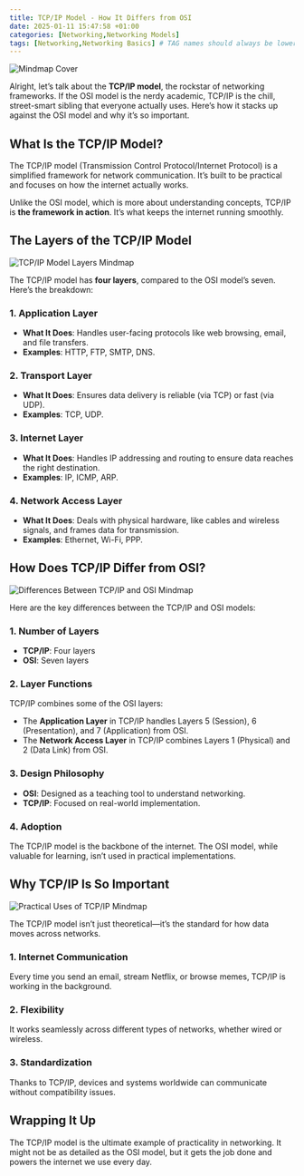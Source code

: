 ```yaml
---
title: TCP/IP Model - How It Differs from OSI
date: 2025-01-11 15:47:58 +01:00
categories: [Networking,Networking Models]
tags: [Networking,Networking Basics] # TAG names should always be lowercase
---
```


![Mindmap Cover](https://raw.githubusercontent.com/secusavvy/secusavvy.github.io/refs/heads/master/assets/Posts_img/Networking/11/TCPIP%20Model.png)  

Alright, let’s talk about the **TCP/IP model**, the rockstar of networking frameworks. If the OSI model is the nerdy academic, TCP/IP is the chill, street-smart sibling that everyone actually uses. Here’s how it stacks up against the OSI model and why it’s so important.  

## What Is the TCP/IP Model?  

The TCP/IP model (Transmission Control Protocol/Internet Protocol) is a simplified framework for network communication. It’s built to be practical and focuses on how the internet actually works.  

Unlike the OSI model, which is more about understanding concepts, TCP/IP is **the framework in action**. It’s what keeps the internet running smoothly.  

## The Layers of the TCP/IP Model  

![TCP/IP Model Layers Mindmap](https://raw.githubusercontent.com/secusavvy/secusavvy.github.io/refs/heads/master/assets/Posts_img/Networking/11/TCPIP%20Model2.png)  

The TCP/IP model has **four layers**, compared to the OSI model’s seven. Here’s the breakdown:  

### 1. **Application Layer**  
- **What It Does**: Handles user-facing protocols like web browsing, email, and file transfers.  
- **Examples**: HTTP, FTP, SMTP, DNS.  

### 2. **Transport Layer**  
- **What It Does**: Ensures data delivery is reliable (via TCP) or fast (via UDP).  
- **Examples**: TCP, UDP.  

### 3. **Internet Layer**  
- **What It Does**: Handles IP addressing and routing to ensure data reaches the right destination.  
- **Examples**: IP, ICMP, ARP.  

### 4. **Network Access Layer**  
- **What It Does**: Deals with physical hardware, like cables and wireless signals, and frames data for transmission.  
- **Examples**: Ethernet, Wi-Fi, PPP.  

## How Does TCP/IP Differ from OSI?  

![Differences Between TCP/IP and OSI Mindmap](https://raw.githubusercontent.com/secusavvy/secusavvy.github.io/refs/heads/master/assets/Posts_img/Networking/11/Layers.png)  

Here are the key differences between the TCP/IP and OSI models:  

### 1. **Number of Layers**  
- **TCP/IP**: Four layers  
- **OSI**: Seven layers  

### 2. **Layer Functions**  
TCP/IP combines some of the OSI layers:  
- The **Application Layer** in TCP/IP handles Layers 5 (Session), 6 (Presentation), and 7 (Application) from OSI.  
- The **Network Access Layer** in TCP/IP combines Layers 1 (Physical) and 2 (Data Link) from OSI.  

### 3. **Design Philosophy**  
- **OSI**: Designed as a teaching tool to understand networking.  
- **TCP/IP**: Focused on real-world implementation.  

### 4. **Adoption**  
The TCP/IP model is the backbone of the internet. The OSI model, while valuable for learning, isn’t used in practical implementations.  

## Why TCP/IP Is So Important  

![Practical Uses of TCP/IP Mindmap](https://raw.githubusercontent.com/secusavvy/secusavvy.github.io/refs/heads/master/assets/Posts_img/Networking/11/Practical%20Uses%20of%20TCPIP.png)  

The TCP/IP model isn’t just theoretical—it’s the standard for how data moves across networks.  

### 1. **Internet Communication**  
Every time you send an email, stream Netflix, or browse memes, TCP/IP is working in the background.  

### 2. **Flexibility**  
It works seamlessly across different types of networks, whether wired or wireless.  

### 3. **Standardization**  
Thanks to TCP/IP, devices and systems worldwide can communicate without compatibility issues.  

## Wrapping It Up  

The TCP/IP model is the ultimate example of practicality in networking. It might not be as detailed as the OSI model, but it gets the job done and powers the internet we use every day.  
